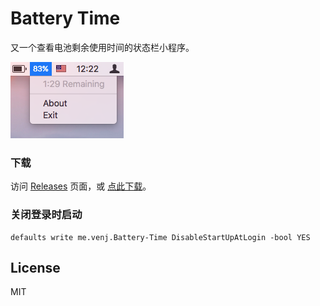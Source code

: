 # Battery Time

又一个查看电池剩余使用时间的状态栏小程序。

![截图](./screenshot.png)

### 下载

访问 [Releases](https://github.com/venj/Battery-Time/releases/) 页面，或 [点此下载](https://github.com/venj/Battery-Time/releases/download/1.0/BatteryTime.zip)。

### 关闭登录时启动

```
defaults write me.venj.Battery-Time DisableStartUpAtLogin -bool YES
```

## License

MIT
